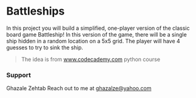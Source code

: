 # Battleships
In this project you will build a simplified,
one-player version of the classic board game Battleship!
In this version of the game, there will be a single ship hidden in a random location on a 5x5 grid.
The player will have 4 guesses to try to sink the ship.
> The idea is from  www.codecademy.com python course
### Support
Ghazale Zehtab Reach out to me at ghazalze@yahoo.com


